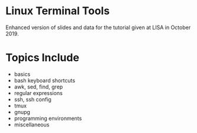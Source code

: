 # Linux Terminal Tools
Enhanced version of slides and data for the tutorial given at LISA in October 2019.

# Topics Include
 - basics
 - bash keyboard shortcuts
 - awk, sed, find, grep
 - regular expressions
 - ssh, ssh config
 - tmux
 - gnupg
 - programming environments
 - miscellaneous
